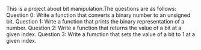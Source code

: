 This is a project about bit manipulation.The questions are as follows:
Question 0:
Write a function that converts a binary number to an unsigned bit.
Question 1:
Wrte a function that prints the binary representation of a number.
Question 2:
Write a function that returns the value of a bit at a given index.
Question 3:
Write a fumction that sets the value of a bit to 1 at a given index.

